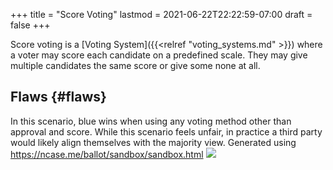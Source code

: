 +++
title = "Score Voting"
lastmod = 2021-06-22T22:22:59-07:00
draft = false
+++

Score voting is a [Voting System]({{<relref "voting_systems.md" >}}) where a voter may score each candidate on a predefined scale. They may give multiple candidates the same score or give some none at all.


## Flaws {#flaws}

In this scenario, blue wins when using any voting method other than approval and score. While this scenario feels unfair, in practice a third party would likely align themselves with the majority view. Generated using <https://ncase.me/ballot/sandbox/sandbox.html>
![](/ox-hugo/screenshot2021-06-22_22-12-20_.png)